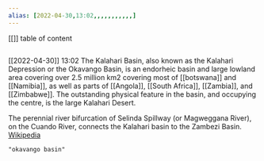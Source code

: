 ```yaml
---
alias: [2022-04-30,13:02,,,,,,,,,,,]
---
```

[[]]
table of content
```toc
```

[[2022-04-30]] 13:02
The Kalahari Basin, also known as the Kalahari Depression or the Okavango Basin, is an endorheic basin and large lowland area covering over 2.5 million km2 covering most of [[botswana]] and [[Namibia]], as well as parts of [[Angola]], [[South Africa]], [[Zambia]], and [[Zimbabwe]]. The outstanding physical feature in the basin, and occupying the centre, is the large Kalahari Desert.

The perennial river bifurcation of Selinda Spillway (or Magweggana River), on the Cuando River, connects the Kalahari basin to the Zambezi Basin.
[Wikipedia](https://en.wikipedia.org/wiki/Kalahari%20Basin)
```query
"okavango basin"
```